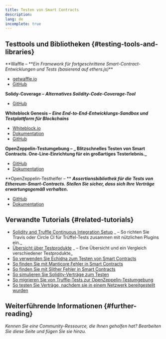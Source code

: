 ```yaml
---
title: Testen von Smart Contracts
description:
lang: de
incomplete: true
---
```


## Testtools und Bibliotheken \{#testing-tools-and-libraries}

**Waffle – **_Ein Framework für fortgeschrittene Smart-Contract-Entwicklungen und Tests (basierend auf ethers.js)_\*\*

- [getwaffle.io](https://getwaffle.io/)
- [GitHub](https://github.com/EthWorks/Waffle)

**Solidy-Coverage –** **_Alternatives Solidity-Code-Coverage-Tool_**

- [GitHub](https://github.com/sc-forks/solidity-coverage)

**Whiteblock Genesis –** **_Eine End-to-End-Entwicklungs-Sandbox und Testplattform für Blockchains_**

- [Whiteblock.io](https://whiteblock.io)
- [Dokumentation](https://docs.whiteblock.io)
- [GitHub](https://github.com/whiteblock/genesis)

**OpenZeppelin-Testumgebung –** **_ Blitzschnelles Testen von Smart Contracts. One-Line-Einrichtung für ein großartiges Testerlebnis._**

- [GitHub](https://github.com/OpenZeppelin/openzeppelin-test-environment)
- [Dokumentation](https://docs.openzeppelin.com/test-environment/)

**OpenZeppelin-Testhelfer – ** **_Assertionsbibliothek für die Tests von Ethereum-Smart-Contracts. Stellen Sie sicher, dass sich Ihre Verträge erwartungsgemäß verhalten._**

- [GitHub](https://github.com/OpenZeppelin/openzeppelin-test-helpers)
- [Dokumentation](https://docs.openzeppelin.com/test-helpers)

## Verwandte Tutorials \{#related-tutorials}

- [Solidity and Truffle Continuous Integration Setup](/developers/tutorials/solidity-and-truffle-continuous-integration-setup/) _ – So richten Sie Travis oder Circle CI für Trüffel-Tests zusammen mit nützlichen Plugins ein._
- [Übersicht über Testprodukte](/developers/tutorials/guide-to-smart-contract-security-tools/) _ – Eine Übersicht und ein Vergleich verschiedener Testprodukte_
- [So verwenden Sie Echidna zum Testen von Smart Contracts](/developers/tutorials/how-to-use-echidna-to-test-smart-contracts/)
- [So finden Sie mit Manticore Fehler in Smart Contracts](/developers/tutorials/how-to-use-manticor-to-find-smart-contract-bugs/)
- [So finden Sie mit Slither Fehler in Smart Contracts](/developers/tutorials/how-to-use-slither-to-find-smart-contract-bugs/)
- [So simulieren Sie Solidity-Verträge zum Testen](/developers/tutorials/how-to-mock-solidity-contracts-for-testing/)
- [So migrieren Sie von Truffle-Tests zur OpenZeppelin-Testumgebung](https://docs.openzeppelin.com/test-environment/0.1/migrating-from-truffle)
- [So testen Sie Verträge, nachdem sie in einem Netzwerk bereitgestellt wurden](https://fulldecent.blogspot.com/2019/04/testing-deployed-ethereum-contracts.html)

## Weiterführende Informationen \{#further-reading}

_Kennen Sie eine Community-Ressource, die Ihnen geholfen hat? Bearbeiten Sie diese Seite und fügen Sie sie hinzu._
